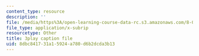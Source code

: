 ```yaml
---
content_type: resource
description: ''
file: /media/https%3A/open-learning-course-data-rc.s3.amazonaws.com/8-04-quantum-physics-i-spring-2016/8dbc841731a15924a780d6b2dcda3b13_RxWfrE3o-9k.vtt
file_type: application/x-subrip
resourcetype: Other
title: 3play caption file
uid: 8dbc8417-31a1-5924-a780-d6b2dcda3b13
---
```

